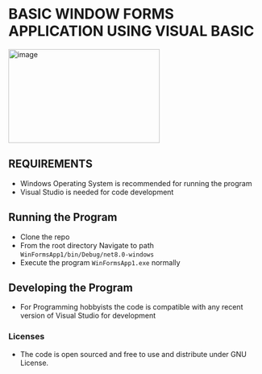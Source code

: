 # BASIC WINDOW FORMS APPLICATION USING VISUAL BASIC

<img width="300" height="186" alt="image" src="https://github.com/user-attachments/assets/ea9ce13a-4b07-4aee-b465-5a3a0672f52b" />


## REQUIREMENTS
- Windows Operating System is recommended for running the program
- Visual Studio is needed for code development

## Running the Program
- Clone the repo
- From the root directory Navigate to path `WinFormsApp1/bin/Debug/net8.0-windows`
- Execute the program `WinFormsApp1.exe` normally

## Developing the Program
- For Programming hobbyists the code is compatible with any recent version of Visual Studio for development


### __Licenses__
- The code is open sourced and free to use and distribute under GNU License.

